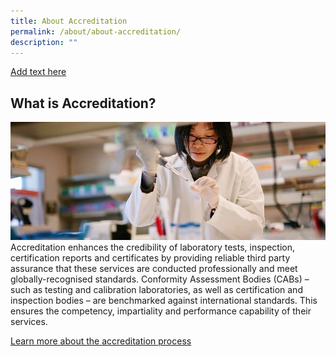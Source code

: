 ```yaml
---
title: About Accreditation
permalink: /about/about-accreditation/
description: ""
---
```

<a href="”Add">Add text here</a>

## What is Accreditation?

![about accreditation](/images/about/about-accreditation.jpg)
Accreditation enhances the credibility of laboratory tests, inspection, certification reports and certificates by providing reliable third party assurance that these services are conducted professionally and meet globally-recognised standards. Conformity Assessment Bodies (CABs) – such as testing and calibration laboratories, as well as certification and inspection bodies – are benchmarked against international standards. This ensures the competency, impartiality and performance capability of their services.

[Learn more about the accreditation process](https://www.sac-accreditation.gov.sg/services/accreditation-services/apply-for-accreditation)